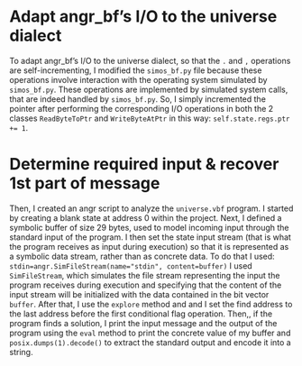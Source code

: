 
# Adapt angr_bf’s I/O to the universe dialect
To adapt angr_bf’s I/O to the universe dialect, so that the `.` and `,` operations are self-incrementing, I modified the `simos_bf.py` file because these operations involve interaction with the operating system simulated by `simos_bf.py`.
These operations are implemented by simulated system calls, that are indeed handled by `simos_bf.py`.
So, I simply incremented the pointer after performing the corresponding I/O operations in both the 2 classes `ReadByteToPtr` and `WriteByteAtPtr` in this way:
`self.state.regs.ptr += 1`.

# Determine required input & recover 1st part of message
Then, I created an angr script to analyze the `universe.vbf` program.
I started by creating a blank state at address 0 within the project. Next, I defined a symbolic buffer of size 29 bytes, used to model incoming input through the standard input of the program. 
I then set the state input stream (that is what the program receives as input during execution) so that it is represented as a symbolic data stream, rather than as concrete data.
To do that I used:
`stdin=angr.SimFileStream(name="stdin", content=buffer)`
 I used `SimFileStream`, which simulates the file stream representing the input the program receives during execution and specifying that the content of the input stream will be initialized with the data contained in the bit vector `buffer`.
 After that, I use the `explore` method and and I set the find address to the last address before the first conditional flag operation.
 Then,, if the program finds a solution, I print the input message and the output of the program using the `eval` method to print the concrete value of my buffer and `posix.dumps(1).decode()` to extract the standard output and encode it into a string.



